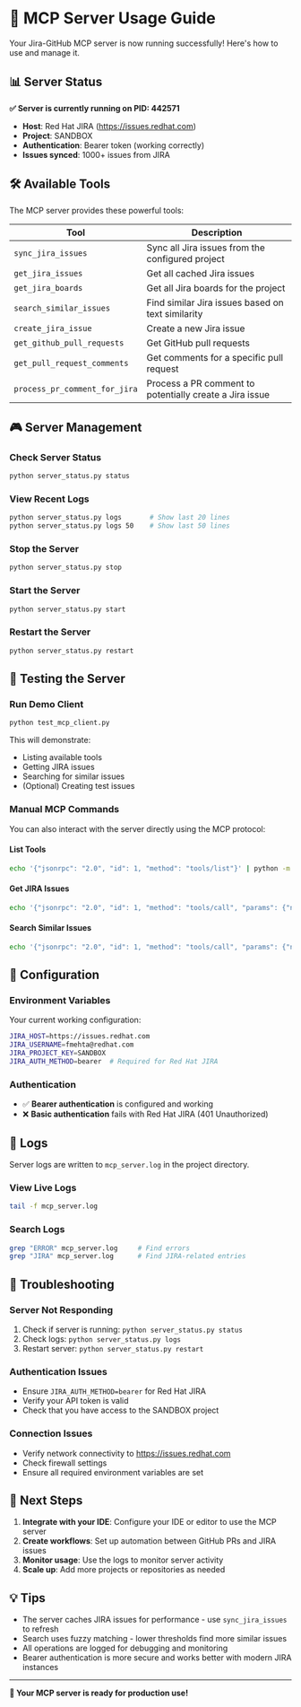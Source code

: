 # 🚀 MCP Server Usage Guide

Your Jira-GitHub MCP server is now running successfully! Here's how to use and manage it.

## 📊 Server Status

**✅ Server is currently running on PID: 442571**

- **Host**: Red Hat JIRA (https://issues.redhat.com)
- **Project**: SANDBOX
- **Authentication**: Bearer token (working correctly)
- **Issues synced**: 1000+ issues from JIRA

## 🛠️ Available Tools

The MCP server provides these powerful tools:

| Tool | Description |
|------|-------------|
| `sync_jira_issues` | Sync all Jira issues from the configured project |
| `get_jira_issues` | Get all cached Jira issues |
| `get_jira_boards` | Get all Jira boards for the project |
| `search_similar_issues` | Find similar Jira issues based on text similarity |
| `create_jira_issue` | Create a new Jira issue |
| `get_github_pull_requests` | Get GitHub pull requests |
| `get_pull_request_comments` | Get comments for a specific pull request |
| `process_pr_comment_for_jira` | Process a PR comment to potentially create a Jira issue |

## 🎮 Server Management

### Check Server Status
```bash
python server_status.py status
```

### View Recent Logs
```bash
python server_status.py logs       # Show last 20 lines
python server_status.py logs 50    # Show last 50 lines
```

### Stop the Server
```bash
python server_status.py stop
```

### Start the Server
```bash
python server_status.py start
```

### Restart the Server
```bash
python server_status.py restart
```

## 🧪 Testing the Server

### Run Demo Client
```bash
python test_mcp_client.py
```

This will demonstrate:
- Listing available tools
- Getting JIRA issues
- Searching for similar issues
- (Optional) Creating test issues

### Manual MCP Commands

You can also interact with the server directly using the MCP protocol:

#### List Tools
```bash
echo '{"jsonrpc": "2.0", "id": 1, "method": "tools/list"}' | python -m src.main mcp
```

#### Get JIRA Issues
```bash
echo '{"jsonrpc": "2.0", "id": 1, "method": "tools/call", "params": {"name": "get_jira_issues", "arguments": {"limit": 5}}}' | python -m src.main mcp
```

#### Search Similar Issues
```bash
echo '{"jsonrpc": "2.0", "id": 1, "method": "tools/call", "params": {"name": "search_similar_issues", "arguments": {"search_text": "authentication", "threshold": 0.3}}}' | python -m src.main mcp
```

## 🔧 Configuration

### Environment Variables
Your current working configuration:
```bash
JIRA_HOST=https://issues.redhat.com
JIRA_USERNAME=fmehta@redhat.com
JIRA_PROJECT_KEY=SANDBOX
JIRA_AUTH_METHOD=bearer  # Required for Red Hat JIRA
```

### Authentication
- ✅ **Bearer authentication** is configured and working
- ❌ **Basic authentication** fails with Red Hat JIRA (401 Unauthorized)

## 📝 Logs

Server logs are written to `mcp_server.log` in the project directory.

### View Live Logs
```bash
tail -f mcp_server.log
```

### Search Logs
```bash
grep "ERROR" mcp_server.log     # Find errors
grep "JIRA" mcp_server.log      # Find JIRA-related entries
```

## 🚨 Troubleshooting

### Server Not Responding
1. Check if server is running: `python server_status.py status`
2. Check logs: `python server_status.py logs`
3. Restart server: `python server_status.py restart`

### Authentication Issues
- Ensure `JIRA_AUTH_METHOD=bearer` for Red Hat JIRA
- Verify your API token is valid
- Check that you have access to the SANDBOX project

### Connection Issues
- Verify network connectivity to https://issues.redhat.com
- Check firewall settings
- Ensure all required environment variables are set

## 🎯 Next Steps

1. **Integrate with your IDE**: Configure your IDE or editor to use the MCP server
2. **Create workflows**: Set up automation between GitHub PRs and JIRA issues
3. **Monitor usage**: Use the logs to monitor server activity
4. **Scale up**: Add more projects or repositories as needed

## 💡 Tips

- The server caches JIRA issues for performance - use `sync_jira_issues` to refresh
- Search uses fuzzy matching - lower thresholds find more similar issues
- All operations are logged for debugging and monitoring
- Bearer authentication is more secure and works better with modern JIRA instances

---

**🎉 Your MCP server is ready for production use!**